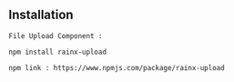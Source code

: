 ## Installation
    
    File Upload Component :

    npm install rainx-upload

    npm link : https://www.npmjs.com/package/rainx-upload
    